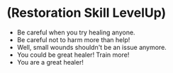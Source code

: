 # (Restoration Skill LevelUp)
- Be careful when you try healing anyone.
- Be careful not to harm more than help!
- Well, small wounds shouldn't be an issue anymore.
- You could be great healer! Train more!
- You are a great healer!
